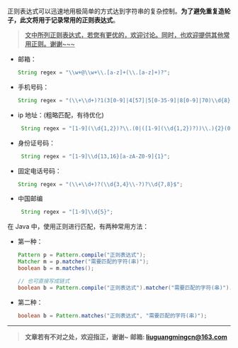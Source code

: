 正则表达式可以迅速地用极简单的方式达到字符串的复杂控制。**为了避免重复造轮子，此文将用于记录常用的正则表达式**。

> <u>**文中所列正则表达式，若您有更优的，欢迎讨论。同时，也欢迎提供其他常用正则。谢谢~~~**</u>

- 邮箱：
  ```java
  String regex = "\\w+@\\w+\\.[a-z]+(\\.[a-z]+)?";  
  ```

- 手机号码：
  ```java
  String regex = "(\\+\\d+)?1(3[0-9]|4[57]|5[0-35-9]|8[0-9]|70)\\d{8}$";
  ```

- ip 地址：(粗略匹配，有待优化)
  ```java
   String regex = "[1-9](\\d{1,2})?\\.(0|([1-9](\\d{1,2})?))\\.){2}(0|([1-9](\\d{1,2})?))";  
  ```


- 身份证号码：
  ```java
   String regex = "[1-9]\\d{13,16}[a-zA-Z0-9]{1}";
  ```

- 固定电话号码：
  ```java
  String regex = "(\\+\\d+)?(\\d{3,4}\\-?)?\\d{7,8}$";
  ```


- 中国邮编
  ```java
   String regex = "[1-9]\\d{5}";
  ```



在 Java 中，使用正则进行匹配，有两种常用方法：
- 第一种：
  ```java
  Pattern p = Pattern.compile("正则表达式");
  Matcher m = p.matcher("需要匹配的字符(串)");
  boolean b = m.matches();

  // 也可直接写成链式
  boolean b = Pattern.compile("正则表达式").matcher("需要匹配的字符(串)").matches();
  ```

- 第二种：
  ```java
  boolean b = Pattern.matches("正则表达式", "需要匹配的字符(串)");
  ```

---
> **文章若有不对之处，欢迎指正，谢谢~**
> **邮箱: liuguangmingcn@163.com**